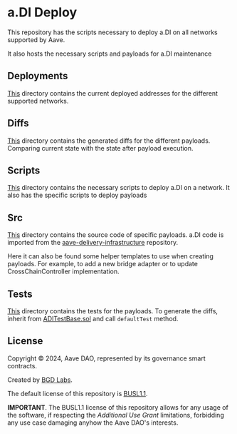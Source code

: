 # a.DI Deploy

This repository has the scripts necessary to deploy a.DI on all networks supported by Aave.

It also hosts the necessary scripts and payloads for a.DI maintenance

## Deployments

[This](/deployments) directory contains the current deployed addresses for the different supported networks.

## Diffs

[This](/diffs) directory contains the generated diffs for the different payloads. Comparing current state with the state after payload execution.

## Scripts

[This](scripts) directory contains the necessary scripts to deploy a.DI on a network. It also has the specific scripts to
deploy payloads

## Src

[This](src) directory contains the source code of specific payloads. a.DI code is imported from the [aave-delivery-infrastructure](https://github.com/bgd-labs/aave-delivery-infrastructure) repository.

Here it can also be found some helper templates to use when creating payloads. For example, to add a new bridge adapter or to update CrossChainController implementation.

## Tests

[This](tests) directory contains the tests for the payloads. To generate the diffs, inherit from [ADITestBase.sol](/tests/adi/ADITestBase.sol) and call `defaultTest` method.

## License

Copyright © 2024, Aave DAO, represented by its governance smart contracts.

Created by [BGD Labs](https://bgdlabs.com/).

The default license of this repository is [BUSL1.1](./LICENSE).

**IMPORTANT**. The BUSL1.1 license of this repository allows for any usage of the software, if respecting the *Additional Use Grant* limitations, forbidding any use case damaging anyhow the Aave DAO's interests.

